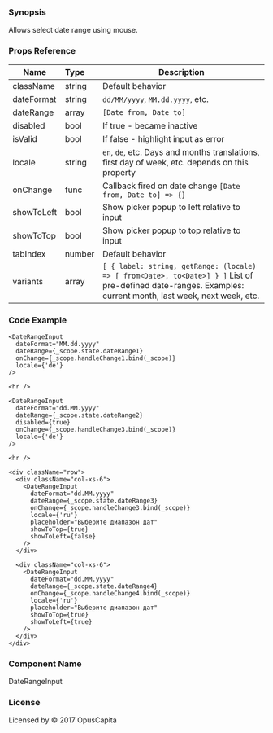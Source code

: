 ### Synopsis

Allows select date range using mouse.

### Props Reference

| Name                           | Type                                                                 | Description                                                                                                                                                 |
| ------------------------------ | :----------------------                                              | -----------------------------------------------------------                                                                                                 |
| className                      | string                                                               | Default behavior                                                                                                                                            |
| dateFormat                     | string                                                               | `dd/MM/yyyy`, `MM.dd.yyyy`, etc.                                                                                                                            |
| dateRange                      | array                                                                | `[Date from, Date to]`                                                                                                                                      |
| disabled                       | bool                                                                 | If true - became inactive                                                                                                                                   |
| isValid                        | bool                                                                 | If false - highlight input as error                                                                                                                         |
| locale                         | string                                                               | `en`, `de`, etc. Days and months translations, first day of week, etc. depends on this property                                                             |
| onChange                       | func                                                                 | Callback fired on date change `[Date from, Date to] => {}`                                                                                                  |
| showToLeft                     | bool                                                                 | Show picker popup to left relative to input                                                                                                                 |
| showToTop                      | bool                                                                 | Show picker popup to top relative to input                                                                                                                  |
| tabIndex                       | number                                                               | Default behavior                                                                                                                                            |
| variants                       | array                                                                | `[ { label: string, getRange: (locale) => [ from<Date>, to<Date>] } ]` List of pre-defined date-ranges. Examples: current month, last week, next week, etc. |

### Code Example

```
<DateRangeInput 
  dateFormat="MM.dd.yyyy"
  dateRange={_scope.state.dateRange1}
  onChange={_scope.handleChange1.bind(_scope)}
  locale={'de'}
/>

<hr />

<DateRangeInput 
  dateFormat="dd.MM.yyyy"
  dateRange={_scope.state.dateRange2}
  disabled={true}
  onChange={_scope.handleChange3.bind(_scope)}
  locale={'de'}
/>

<hr />

<div className="row">
  <div className="col-xs-6">
    <DateRangeInput 
      dateFormat="dd.MM.yyyy"
      dateRange={_scope.state.dateRange3}
      onChange={_scope.handleChange3.bind(_scope)}
      locale={'ru'}
      placeholder="Выберите диапазон дат"
      showToTop={true}
      showToLeft={false}
    />
  </div>

  <div className="col-xs-6">
    <DateRangeInput 
      dateFormat="dd.MM.yyyy"
      dateRange={_scope.state.dateRange4}
      onChange={_scope.handleChange4.bind(_scope)}
      locale={'ru'}
      placeholder="Выберите диапазон дат"
      showToTop={true}
      showToLeft={true}
    />
  </div>
</div>
``` 

### Component Name

DateRangeInput

### License

Licensed by © 2017 OpusCapita

